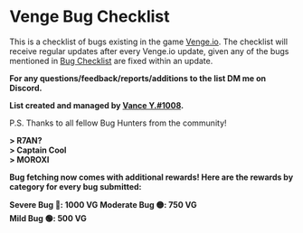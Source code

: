 # Venge Bug Checklist

This is a checklist of bugs existing in the game [Venge.io](https://venge.io/). The checklist will receive regular updates after every Venge.io update, given any of the bugs mentioned in [Bug Checklist](https://github.com/guywiddasnipah/Venge-Bugs/blob/main/Bug%20Checklist) are fixed within an update. 


 **For any questions/feedback/reports/additions to the list DM me on Discord.**


 **List created and managed by [Vance Y.#1008](https://discord.com/users/694164511011110972).**
 
 
P.S. Thanks to all fellow Bug Hunters from the community!

**> R7AN?**  
**> Captain Cool**  
**> MOROXI**  
  
**Bug fetching now comes with additional rewards! Here are the rewards by category for every bug submitted:**  
   
**Severe Bug 🔴: 1000 VG**
**Moderate Bug 🟡: 750 VG**  
**Mild Bug 🟢: 500 VG**
